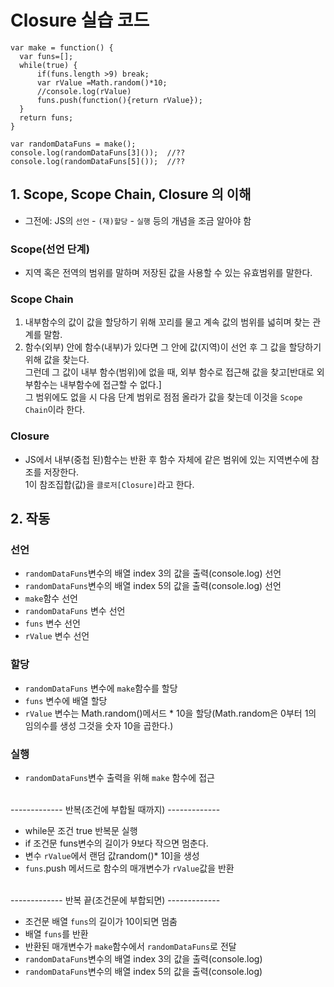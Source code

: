 <h1> Closure 실습 코드 </h1>

```
var make = function() {
  var funs=[];
  while(true) {
      if(funs.length >9) break;
      var rValue =Math.random()*10;
      //console.log(rValue)
      funs.push(function(){return rValue});
  }
  return funs;
}

var randomDataFuns = make();
console.log(randomDataFuns[3]());  //??
console.log(randomDataFuns[5]());  //??
```
<h2> 1. Scope, Scope Chain, Closure 의 이해 </h2>

- 그전에: JS의 `선언` - `(재)할당` - `실행` 등의 개념을 조금 알아야 함

<h3> Scope(선언 단계) </h3>

- 지역 혹은 전역의 범위를 말하며 저장된 값을 사용할 수 있는 유효범위를 말한다.

<h3> Scope Chain </h3>

1. 내부함수의 값이 값을 할당하기 위해 꼬리를 물고 계속 값의 범위를 넓히며 찾는 관계를 말함. </br>
2. 함수(외부) 안에 함수(내부)가 있다면 그 안에 값(지역)이 선언 후 그 값을 할당하기 위해 값을 찾는다. </br> 
그런데 그 값이 내부 함수(범위)에 없을 때, 외부 함수로 접근해 값을 찾고[반대로 외부함수는 내부함수에 접근할 수 없다.] </br>
그 범위에도 없을 시 다음 단계 범위로 점점 올라가 값을 찾는데 이것을 `Scope Chain`이라 한다.

<h3> Closure </h3>

- JS에서 내부(중첩 된)함수는 반환 후 함수 자체에 같은 범위에 있는 지역변수에 참조를 저장한다. </br>
1이 참조집합(값)을 `클로저[Closure]`라고 한다.


<h2> 2. 작동 </h2>

<h3> 선언 </h3>

- `randomDataFuns`변수의 배열 index 3의 값을 출력(console.log) 선언
- `randomDataFuns`변수의 배열 index 5의 값을 출력(console.log) 선언
- `make`함수 선언
- `randomDataFuns` 변수 선언
- `funs` 변수 선언
- `rValue` 변수 선언

<h3> 할당 </h3>

- `randomDataFuns` 변수에 `make`함수를 할당
- `funs` 변수에 배열 할당
-  `rValue` 변수는 Math.random()메서드 * 10을 할당(Math.random은 0부터 1의 임의수를 생성 그것을 숫자 10을 곱한다.)

<h3> 실행 </h3>

- `randomDataFuns`변수 출력을 위해 `make` 함수에 접근
</br>
------------- 반복(조건에 부합될 때까지) ------------- </br>

- while문 조건 true 반복문 실행
- if 조건문 funs변수의 길이가 9보다 작으면 멈춘다.
- 변수 `rValue`에서 랜덤 값random()* 10]을 생성
- `funs`.push 메서드로 함수의 매개변수가 `rValue`값을 반환 
</br>
------------- 반복 끝(조건문에 부합되면) ------------- </br>

-  조건문 배열 `funs`의 길이가 10이되면 멈춤
-  배열 `funs`를 반환
-  반환된 매개변수가 `make`함수에서 `randomDataFuns`로 전달
-  `randomDataFuns`변수의 배열 index 3의 값을 출력(console.log)
- `randomDataFuns`변수의 배열 index 5의 값을 출력(console.log)